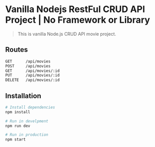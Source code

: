 # Vanilla Nodejs RestFul CRUD API Project | No Framework or Library
> This is vanilla Node.js CRUD API movie project.

## Routes
```bash
GET      /api/movies
POST     /api/movies
GET      /api/movies/:id
PUT      /api/movies/:id
DELETE   /api/movies/:id

```

## Installation

```bash
# Install dependencies
npm install

# Run in develpment
npm run dev

# Run in production
npm start
```
